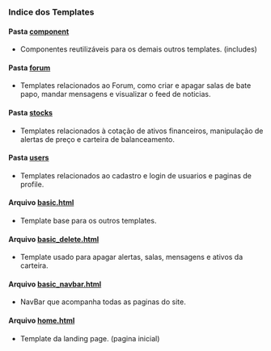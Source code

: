 ### Indice dos Templates

#### Pasta [component](https://github.com/surtarso/Python-Projects/tree/main/Desafio%20Alpha%20-%20StocksWatch/StocksWatch/stockproject/mainapp/templates/mainapp/component)
  - Componentes reutilizáveis para os demais outros templates. (includes)
  
#### Pasta [forum](https://github.com/surtarso/Python-Projects/tree/main/Desafio%20Alpha%20-%20StocksWatch/StocksWatch/stockproject/mainapp/templates/mainapp/forum)
  - Templates relacionados ao Forum, como criar e apagar salas de bate papo, mandar mensagens e visualizar o feed de noticias.
  
#### Pasta [stocks](https://github.com/surtarso/Python-Projects/tree/main/Desafio%20Alpha%20-%20StocksWatch/StocksWatch/stockproject/mainapp/templates/mainapp/stocks)
  - Templates relacionados à cotação de ativos financeiros, manipulação de alertas de preço e carteira de balanceamento.
   
#### Pasta [users](https://github.com/surtarso/Python-Projects/tree/main/Desafio%20Alpha%20-%20StocksWatch/StocksWatch/stockproject/mainapp/templates/mainapp/users)
  - Templates relacionados ao cadastro e login de usuarios e paginas de profile.
  
#### Arquivo [basic.html](https://github.com/surtarso/Python-Projects/blob/main/Desafio%20Alpha%20-%20StocksWatch/StocksWatch/stockproject/mainapp/templates/mainapp/basic.html)
  - Template base para os outros templates.
   
#### Arquivo [basic_delete.html](https://github.com/surtarso/Python-Projects/blob/main/Desafio%20Alpha%20-%20StocksWatch/StocksWatch/stockproject/mainapp/templates/mainapp/basic_delete.html)
  - Template usado para apagar alertas, salas, mensagens e ativos da carteira.
  
#### Arquivo [basic_navbar.html](https://github.com/surtarso/Python-Projects/blob/main/Desafio%20Alpha%20-%20StocksWatch/StocksWatch/stockproject/mainapp/templates/mainapp/basic_navbar.html)
  - NavBar que acompanha todas as paginas do site.
  
#### Arquivo [home.html](https://github.com/surtarso/Python-Projects/blob/main/Desafio%20Alpha%20-%20StocksWatch/StocksWatch/stockproject/mainapp/templates/mainapp/home.html)
  - Template da landing page. (pagina inicial)
